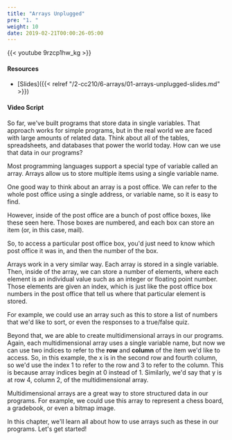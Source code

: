 ```yaml
---
title: "Arrays Unplugged"
pre: "1. "
weight: 10
date: 2019-02-21T00:00:26-05:00
---
```


{{< youtube 9rzcp1hw_kg >}}

#### Resources

* [Slides]({{< relref "/2-cc210/6-arrays/01-arrays-unplugged-slides.md" >}})

#### Video Script

So far, we've built programs that store data in single variables. That approach works for simple programs, but in the real world we are faced with large amounts of related data. Think about all of the tables, spreadsheets, and databases that power the world today. How can we use that data in our programs?

Most programming languages support a special type of variable called an array. Arrays allow us to store multiple items using a single variable name.

One good way to think about an array is a post office. We can refer to the whole post office using a single address, or variable name, so it is easy to find.

However, inside of the post office are a bunch of post office boxes, like these seen here. Those boxes are numbered, and each box can store an item (or, in this case, mail).

So, to access a particular post office box, you'd just need to know which post office it was in, and then the number of the box.

Arrays work in a very similar way. Each array is stored in a single variable. Then, inside of the array, we can store a number of elements, where each element is an individual value such as an integer or floating point number. Those elements are given an index, which is just like the post office box numbers in the post office that tell us where that particular element is stored.

For example, we could use an array such as this to store a list of numbers that we'd like to sort, or even the responses to a true/false quiz.

Beyond that, we are able to create multidimensional arrays in our programs. Again, each multidimensional array uses a single variable name, but now we can use two indices to refer to the **row** and **column** of the item we'd like to access. So, in this example, the x is in the second row and fourth column, so we'd use the index 1 to refer to the row and 3 to refer to the column. This is because array indices begin at 0 instead of 1. Similarly, we'd say that y is at row 4, column 2, of the multidimensional array.

Multidimensional arrays are a great way to store structured data in our programs. For example, we could use this array to represent a chess board, a gradebook, or even a bitmap image.

In this chapter, we'll learn all about how to use arrays such as these in our programs. Let's get started!
